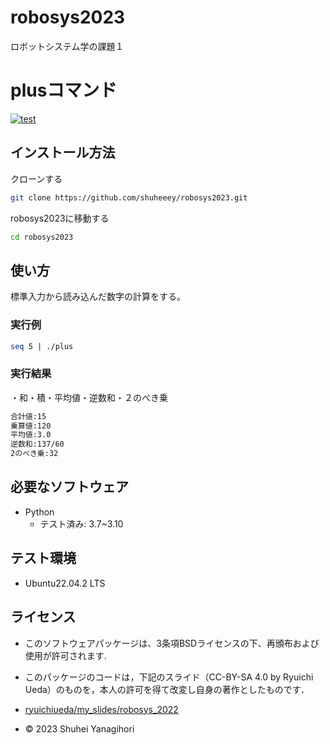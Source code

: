 # robosys2023
ロボットシステム学の課題１

# plusコマンド
[![test](https://github.com/shuheeey/robosys2023/actions/workflows/test.yml/badge.svg)](https://github.com/shuheeey/robosys2023/actions/workflows/test.yml)

## インストール方法
クローンする
```bash
git clone https://github.com/shuheeey/robosys2023.git
```
robosys2023に移動する
```bash
cd robosys2023
```

## 使い方

標準入力から読み込んだ数字の計算をする。
### 実行例
```bash
seq 5 | ./plus
```
### 実行結果
・和・積・平均値・逆数和・２のべき乗
```bash
合計値:15
乗算値:120
平均値:3.0
逆数和:137/60
2のべき乗:32
```


## 必要なソフトウェア
* Python
  * テスト済み: 3.7~3.10

## テスト環境
* Ubuntu22.04.2 LTS


## ライセンス
* このソフトウェアパッケージは、3条項BSDライセンスの下、再頒布および使用が許可されます.

* このパッケージのコードは，下記のスライド（CC-BY-SA 4.0 by Ryuichi Ueda）のものを，本人の許可を得て改変し自身の著作としたものです．
* [ryuichiueda/my_slides/robosys_2022](https://github.com/ryuichiueda/my_slides/blob/master/robosys_2022)
* © 2023 Shuhei Yanagihori

